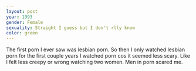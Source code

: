 ```yaml
---
layout: post
year: 1993
gender: Female
sexuality: Straight I guess but I don't rlly know
color: green
---
```

The first porn I ever saw was lesbian porn. So then I only watched lesbian porn for the first couple years I watched porn cos it seemed less scary. Like I felt less creepy or wrong watching two women. Men in porn scared me.
